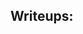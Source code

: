 ## Writeups:

[Narnia 1-5]: http://bt3gl.github.io/smashing-the-stack-for-fun-or-wargames-narnia-0-4.html
